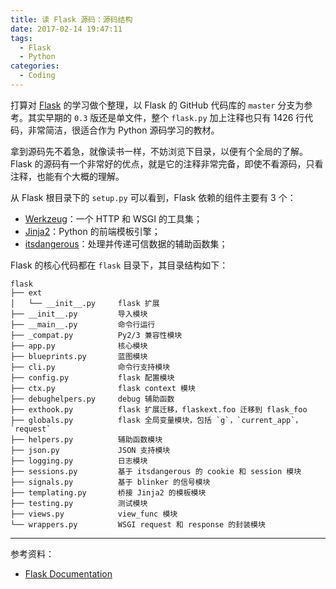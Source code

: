 ```yaml
---
title: 读 Flask 源码：源码结构
date: 2017-02-14 19:47:11
tags:
  - Flask
  - Python
categories:
  - Coding
---
```


打算对 [Flask](https://github.com/pallets/flask) 的学习做个整理，以 Flask 的 GitHub 代码库的 `master` 分支为参考。其实早期的 `0.3` 版还是单文件，整个 `flask.py` 加上注释也只有 1426 行代码，非常简洁，很适合作为 Python 源码学习的教材。

<!-- more -->
拿到源码先不着急，就像读书一样，不妨浏览下目录，以便有个全局的了解。Flask 的源码有一个非常好的优点，就是它的注释非常完备，即使不看源码，只看注释，也能有个大概的理解。

从 Flask 根目录下的 `setup.py` 可以看到，Flask 依赖的组件主要有 3 个：
- [Werkzeug](http://werkzeug.pocoo.org/docs/)：一个 HTTP 和 WSGI 的工具集；
- [Jinja2](http://jinja.pocoo.org/docs/)：Python 的前端模板引擎；
- [itsdangerous](http://pythonhosted.org/itsdangerous/)：处理并传递可信数据的辅助函数集；

Flask 的核心代码都在 `flask` 目录下，其目录结构如下：

```
flask
├── ext
│   └── __init__.py     flask 扩展
├── __init__.py         导入模块
├── __main__.py         命令行运行
├── _compat.py          Py2/3 兼容性模块
├── app.py              核心模块
├── blueprints.py       蓝图模块
├── cli.py              命令行支持模块
├── config.py           flask 配置模块
├── ctx.py              flask context 模块
├── debughelpers.py     debug 辅助函数
├── exthook.py          flask 扩展迁移，flaskext.foo 迁移到 flask_foo
├── globals.py          flask 全局变量模块，包括 `g`，`current_app`，`request`
├── helpers.py          辅助函数模块
├── json.py             JSON 支持模块
├── logging.py          日志模块
├── sessions.py         基于 itsdangerous 的 cookie 和 session 模块
├── signals.py          基于 blinker 的信号模块
├── templating.py       桥接 Jinja2 的模板模块
├── testing.py          测试模块
├── views.py            view_func 模块
└── wrappers.py         WSGI request 和 response 的封装模块
```

**********************************

参考资料：
- [Flask Documentation](http://flask.pocoo.org/docs/0.12/)
